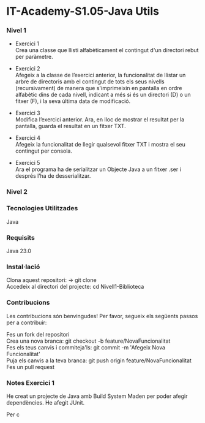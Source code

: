 # IT-Academy-S1.05-Java Utils

### Nivel 1

- Exercici 1  
  Crea una classe que llisti alfabèticament el contingut d'un directori rebut per paràmetre.

- Exercici 2  
  Afegeix a la classe de l’exercici anterior, la funcionalitat de llistar un arbre de directoris amb el contingut de tots els seus nivells (recursivament) de manera que s'imprimeixin en pantalla en ordre alfabètic dins de cada nivell, indicant a més si és un directori (D) o un fitxer (F), i la seva última data de modificació.

- Exercici 3  
  Modifica l’exercici anterior. Ara, en lloc de mostrar el resultat per la pantalla, guarda el resultat en un fitxer TXT.

- Exercici 4  
  Afegeix la funcionalitat de llegir qualsevol fitxer TXT i mostra el seu contingut per consola.

- Exercici 5  
  Ara el programa ha de serialitzar un Objecte Java a un fitxer .ser i després l’ha de desserialitzar.

### Nivel 2

### Tecnologies Utilitzades

Java

### Requisits

Java 23.0

### Instal·lació

Clona aquest repositori: -> git clone  
Accedeix al directori del projecte:   cd Nivell1-Biblioteca

### Contribucions

Les contribucions són benvingudes! Per favor, segueix els següents passos per a contribuir:

Fes un fork del repositori  
Crea una nova branca:  git checkout -b feature/NovaFuncionalitat  
Fes els teus canvis i commiteja'ls: git commit -m 'Afegeix Nova Funcionalitat'  
Puja els canvis a la teva branca: git push origin feature/NovaFuncionalitat  
Fes un pull request

### Notes Exercici 1
He creat un projecte de Java amb Build System Maden per poder afegir dependències. He afegit JUnit.

Per c